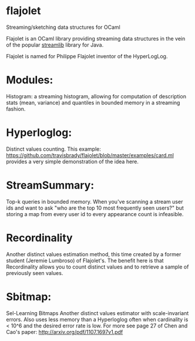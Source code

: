 flajolet
========

Streaming/sketching data structures for OCaml

Flajolet is an OCaml library providing streaming data structures in the vein of the popular
[streamlib](https://github.com/addthis/stream-lib) library for Java.

Flajolet is named for Philippe Flajolet inventor of the HyperLogLog.

Modules:
=========

Histogram: a streaming histogram, allowing for computation of description stats (mean, variance) and
quantiles in bounded memory in a streaming fashion.

Hyperloglog:
===========
Distinct values counting. This example: https://github.com/travisbrady/flajolet/blob/master/examples/card.ml
provides a very simple demonstration of the idea here.

StreamSummary:
==============
Top-k queries in bounded memory.  When you've scanning a stream user ids and want to ask
"who are the top 10 most frequently seen users?" but storing a map from every user id to every
appearance count is infeasible.

Recordinality
=============
Another distinct values estimation method, this time created by a former student (Jeremie Lumbroso) of Flajolet's.
The benefit here is that Recordinality allows you to count distinct values and to retrieve a sample
of previously seen values.

Sbitmap:
========
Sel-Learning Bitmaps
Another distinct values estimator with scale-invariant errors.  Also uses less memory than a 
Hyperloglog often when cardinality is < 10^6 and the desired error rate is low.
For more see page 27 of Chen and Cao's paper: 
http://arxiv.org/pdf/1107.1697v1.pdf



